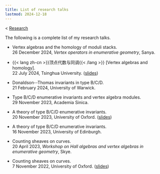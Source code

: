 ```yaml
---
title: List of research talks
lastmod: 2024-12-18
---
```


< [Research](/research)

The following is a complete list of my research talks.

- Vertex algebras and the homology of moduli stacks.\
  26 December 2024, _Vertex operators in enumerative geometry_, Sanya.

- {{< lang zh-cn >}}顶点代数与同调{{< /lang >}}
  \[Vertex algebras and homology\].\
  22 July 2024, Tsinghua University. ([slides](/pdf/20240722-tsinghua.pdf))

- Donaldson--Thomas invariants in type B/C/D.\
  21 February 2024, University of Warwick.

- Type B/C/D enumerative invariants and vertex algebra modules.\
  29 November 2023, Academia Sinica.

- A theory of type B/C/D enumerative invariants.\
  20 November 2023, University of Oxford.
  ([slides](/pdf/20231120-self-dual.pdf))

- A theory of type B/C/D enumerative invariants.\
  16 November 2023, University of Edinburgh.

- Counting sheaves on curves.\
  20 April 2023, _Workshop on Hall algebras and vertex algebras in enumerative geometry_, Skye.

- Counting sheaves on curves.\
  7 November 2022, University of Oxford.
  ([slides](/pdf/20221107-curves.pdf))
